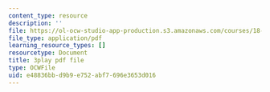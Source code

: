 ```yaml
---
content_type: resource
description: ''
file: https://ol-ocw-studio-app-production.s3.amazonaws.com/courses/18-01sc-single-variable-calculus-fall-2010/e48836bbd9b9e752abf7696e3653d016_Nv3C7q88MqA.pdf
file_type: application/pdf
learning_resource_types: []
resourcetype: Document
title: 3play pdf file
type: OCWFile
uid: e48836bb-d9b9-e752-abf7-696e3653d016
---
```

